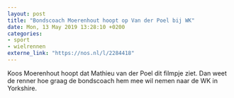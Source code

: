 ```yaml
---
layout: post
title: "Bondscoach Moerenhout hoopt op Van der Poel bij WK"
date: Mon, 13 May 2019 13:28:10 +0200
categories: 
- sport 
- wielrennen 
externe_link: "https://nos.nl/l/2284418"
---
```


Koos Moerenhout hoopt dat Mathieu van der Poel dit filmpje ziet. Dan weet de renner hoe graag de bondscoach hem mee wil nemen naar de WK in Yorkshire.
